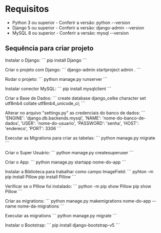 # Requisitos
* Python 3 ou superior - Conferir a versão: python --version
* Django 5 ou superior - Conferir a versão: django-admin --version
* MySQL 8 ou superior - Conferir a versão: mysql --version

## Sequência para criar projeto
Instalar o Django:
´´´
pip install Django
´´´

Criar o projeto com Django:
´´´
django-admin startproject admin .
´´´

Rodar o projeto:
´´´
python manage.py runserver
´´´

Instalar conector MySQL:
´´´
pip install mysqlclient
´´´

Criar a Base de Dados:
´´´
create database django_celke character set utf8mb4 collate utf8mb4_unicode_ci;
´´´

Alterar no arquivo "settings.py" as credenciais do banco de dados:
´´´
'ENGINE': 'django.db.backends.mysql',
'NAME': 'nome-do-banco-de-dados',
'USER': 'nome-do-usuario',
'PASSWORD': 'senha',
'HOST': 'endereco',
'PORT': 3306
´´´

Executar as Migrations para criar as tabelas:
´´´
python manage.py migrate
´´´

Criar o Super Usuário:
´´´
python manage.py createsuperuser
´´´

Criar o App:
´´´
python manage.py startapp nome-do-app
´´´

Instalar a Biblioteca para trabalhar como campo ImageField:
´´´
pyhton -m pip install Pillow
pip install Pillow
´´´

Verificar se o PIllow foi instalado:
´´´
python -m pip show Pillow
pip show Pillow
´´´

Criar as migrations:
´´´
python manage.py makemigrations nome-do-app --name nome-da-migrations
´´´

Executar as migrations
´´´
python manage.py migrate
´´´

Instalar o Bootstrap:
´´´
pip install django-bootstrap-v5
´´´


